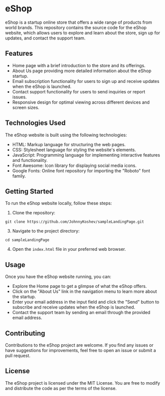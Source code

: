 # eShop

eShop is a startup online store that offers a wide range of products from world brands. This repository contains the source code for the eShop website, which allows users to explore and learn about the store, sign up for updates, and contact the support team.

## Features

- Home page with a brief introduction to the store and its offerings.
- About Us page providing more detailed information about the eShop startup.
- Email subscription functionality for users to sign up and receive updates when the eShop is launched.
- Contact support functionality for users to send inquiries or report issues.
- Responsive design for optimal viewing across different devices and screen sizes.

## Technologies Used

The eShop website is built using the following technologies:

- HTML: Markup language for structuring the web pages.
- CSS: Stylesheet language for styling the website's elements.
- JavaScript: Programming language for implementing interactive features and functionality.
- Font Awesome: Icon library for displaying social media icons.
- Google Fonts: Online font repository for importing the "Roboto" font family.

## Getting Started

To run the eShop website locally, follow these steps:

1. Clone the repository: 

```
git clone https://github.com/JohnnyKoshev/sampleLandingPage.git
```

3. Navigate to the project directory: 

```
cd sampleLandingPage
```

4. Open the `index.html` file in your preferred web browser.

## Usage

Once you have the eShop website running, you can:

- Explore the Home page to get a glimpse of what the eShop offers.
- Click on the "About Us" link in the navigation menu to learn more about the startup.
- Enter your email address in the input field and click the "Send" button to subscribe and receive updates when the eShop is launched.
- Contact the support team by sending an email through the provided email address.

## Contributing

Contributions to the eShop project are welcome. If you find any issues or have suggestions for improvements, feel free to open an issue or submit a pull request.

## License

The eShop project is licensed under the MIT License. You are free to modify and distribute the code as per the terms of the license.
